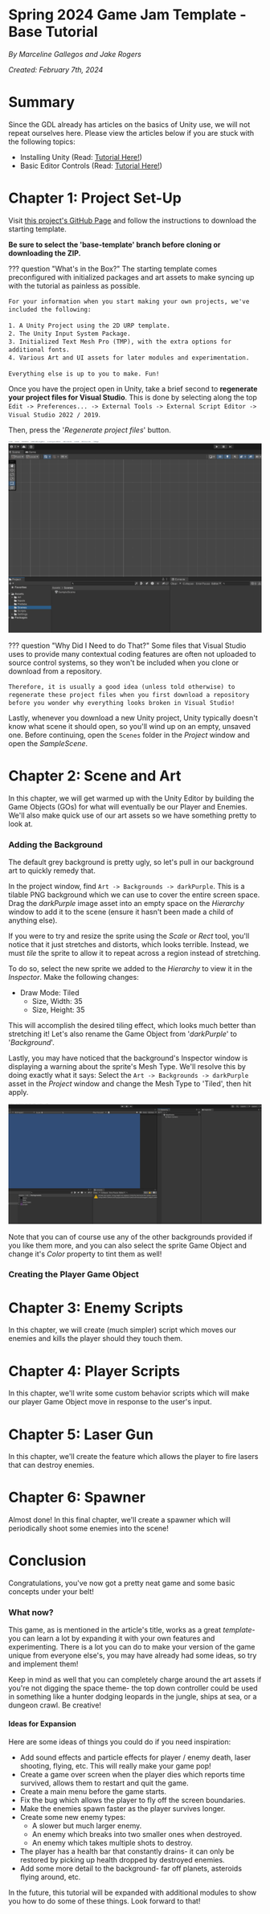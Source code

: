 # Spring 2024 Game Jam Template - Base Tutorial
*By Marceline Gallegos and Jake Rogers*

*Created: February 7th, 2024*

# Summary

Since the GDL already has articles on the basics of Unity use, we will not repeat ourselves here. Please view the articles below if you are stuck with the following topics:

* Installing Unity (Read: [Tutorial Here!](/tutorials/unity-tutorials/first-step-series/unity-first-step-install))
* Basic Editor Controls (Read: [Tutorial Here!](/tutorials/unity-tutorials/unity-editor-introduction))

# Chapter 1: Project Set-Up
Visit [this project's GitHub Page](https://github.com/niu-gdo/game-jam-template-sp24) and follow the instructions to download the starting template. 

**Be sure to select the 'base-template' branch before cloning or downloading the ZIP.**

??? question "What's in the Box?"
    The starting template comes preconfigured with initialized packages and art assets to make syncing up with the tutorial as painless as possible.

    For your information when you start making your own projects, we've included the following:

    1. A Unity Project using the 2D URP template.
    2. The Unity Input System Package.
    3. Initialized Text Mesh Pro (TMP), with the extra options for additional fonts.
    4. Various Art and UI assets for later modules and experimentation.

    Everything else is up to you to make. Fun!

Once you have the project open in Unity, take a brief second to **regenerate your project files for Visual Studio**. This is done by selecting along the top `Edit -> Preferences... -> External Tools -> External Script Editor -> Visual Studio 2022 / 2019`. 

Then, press the '*Regenerate project files*' button.

![](./base-res/regenerate-project-files.gif)

??? question "Why Did I Need to do That?"
    Some files that Visual Studio uses to provide many contextual coding features are often not uploaded to source control systems, so they won't be included when you clone or download from a repository.

    Therefore, it is usually a good idea (unless told otherwise) to regenerate these project files when you first download a repository before you wonder why everything looks broken in Visual Studio!

Lastly, whenever you download a new Unity project, Unity typically doesn't know what scene it should open, so you'll wind up on an empty, unsaved one. Before continuing, open the `Scenes` folder in the *Project* window and open the *SampleScene*.

# Chapter 2: Scene and Art
In this chapter, we will get warmed up with the Unity Editor by building the Game Objects (GOs) for what will eventually be our Player and Enemies. We'll also make quick use of our art assets so we have something pretty to look at.

### Adding the Background
The default grey background is pretty ugly, so let's pull in our background art to quickly remedy that.

In the project window, find `Art -> Backgrounds -> darkPurple`. This is a tilable PNG background which we can use to cover the entire screen space. Drag the *darkPurple* image asset into an empty space on the *Hierarchy* window to add it to the scene (ensure it hasn't been made a child of anything else).

If you were to try and resize the sprite using the *Scale* or *Rect* tool, you'll notice that it just stretches and distorts, which looks terrible. Instead, we must *tile* the sprite to allow it to repeat across a region instead of stretching.

To do so, select the new sprite we added to the *Hierarchy* to view it in the *Inspector*. Make the following changes:

* Draw Mode: Tiled
    * Size, Width: 35
    * Size, Height: 35

This will accomplish the desired tiling effect, which looks much better than stretching it! Let's also rename the Game Object from '*darkPurple*' to '*Background*'.

Lastly, you may have noticed that the background's Inspector window is displaying a warning about the sprite's Mesh Type. We'll resolve this by doing exactly what it says: Select the `Art -> Backgrounds -> darkPurple` asset in the *Project* window and change the Mesh Type to 'Tiled', then hit apply.

![](./base-res/add-tilable-background.gif)

Note that you can of course use any of the other backgrounds provided if you like them more, and you can also select the sprite Game Object and change it's *Color* property to tint them as well!

### Creating the Player Game Object

# Chapter 3: Enemy Scripts
In this chapter, we will create (much simpler) script which moves our enemies and kills the player should they touch them.

# Chapter 4: Player Scripts
In this chapter, we'll write some custom behavior scripts which will make our player Game Object move in response to the user's input.


# Chapter 5: Laser Gun
In this chapter, we'll create the feature which allows the player to fire lasers that can destroy enemies.

# Chapter 6: Spawner
Almost done! In this final chapter, we'll create a spawner which will periodically shoot some enemies into the scene!

# Conclusion
Congratulations, you've now got a pretty neat game and some basic concepts under your belt! 

### What now?

This game, as is mentioned in the article's title, works as a great *template*- you can learn a lot by expanding it with your own features and experimenting. There is a lot you can do to make your version of the game unique from everyone else's, you may have already had some ideas, so try and implement them!

Keep in mind as well that you can completely charge around the art assets if you're not digging the space theme- the top down controller could be used in something like a hunter dodging leopards in the jungle, ships at sea, or a dungeon crawl. Be creative!


#### Ideas for Expansion
Here are some ideas of things you could do if you need inspiration:

* Add sound effects and particle effects for player / enemy death, laser shooting, flying, etc. This will really make your game pop!
* Create a game over screen when the player dies which reports time survived, allows them to restart and quit the game.
* Create a main menu before the game starts.
* Fix the bug which allows the player to fly off the screen boundaries.
* Make the enemies spawn faster as the player survives longer.
* Create some new enemy types:
    * A slower but much larger enemy.
    * An enemy which breaks into two smaller ones when destroyed.
    * An enemy which takes multiple shots to destroy.
* The player has a health bar that constantly drains- it can only be restored by picking up health dropped by destroyed enemies.
* Add some more detail to the background- far off planets, asteroids flying around, etc.

In the future, this tutorial will be expanded with additional modules to show you how to do some of these things. Look forward to that!